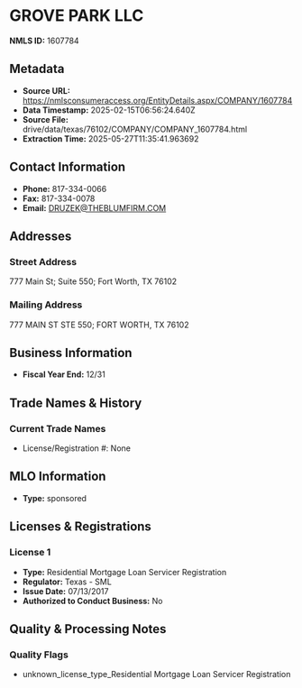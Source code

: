 # GROVE PARK LLC

**NMLS ID:** 1607784

## Metadata
- **Source URL:** https://nmlsconsumeraccess.org/EntityDetails.aspx/COMPANY/1607784
- **Data Timestamp:** 2025-02-15T06:56:24.640Z
- **Source File:** drive/data/texas/76102/COMPANY/COMPANY_1607784.html
- **Extraction Time:** 2025-05-27T11:35:41.963692

## Contact Information
- **Phone:** 817-334-0066
- **Fax:** 817-334-0078
- **Email:** DRUZEK@THEBLUMFIRM.COM

## Addresses
### Street Address
777 Main St; Suite 550; Fort Worth, TX 76102

### Mailing Address
777 MAIN ST STE 550; FORT WORTH, TX 76102

## Business Information
- **Fiscal Year End:** 12/31

## Trade Names & History
### Current Trade Names
- License/Registration #: None

## MLO Information
- **Type:** sponsored

## Licenses & Registrations

### License 1
- **Type:** Residential Mortgage Loan Servicer Registration
- **Regulator:** Texas - SML
- **Issue Date:** 07/13/2017
- **Authorized to Conduct Business:** No

## Quality & Processing Notes
### Quality Flags
- unknown_license_type_Residential Mortgage Loan Servicer Registration
